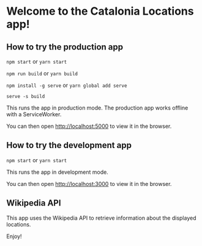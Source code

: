 # Welcome to the Catalonia Locations app!

## How to try the production app

`npm start` or `yarn start`

`npm run build` or `yarn build`

`npm install -g serve` or `yarn global add serve`

`serve -s build`

This runs the app in production mode. The production app works offline with a ServiceWorker.

You can then open [http://localhost:5000](http://localhost:5000) to view it in the browser.

## How to try the development app

`npm start` or `yarn start`

This runs the app in development mode.

You can then open [http://localhost:3000](http://localhost:3000) to view it in the browser.

## Wikipedia API

This app uses the Wikipedia API to retrieve information about the displayed locations.

Enjoy!
